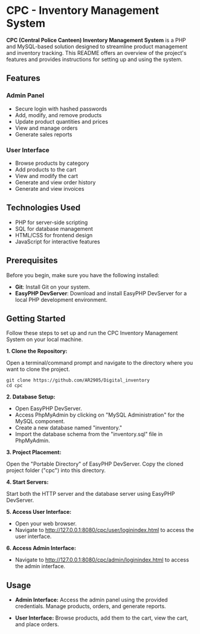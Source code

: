 # CPC - Inventory Management System

**CPC (Central Police Canteen) Inventory Management System** is a PHP and MySQL-based solution designed to streamline product management and inventory tracking. This README offers an overview of the project's features and provides instructions for setting up and using the system.

## Features

### Admin Panel

- Secure login with hashed passwords
- Add, modify, and remove products
- Update product quantities and prices
- View and manage orders
- Generate sales reports

### User Interface

- Browse products by category
- Add products to the cart
- View and modify the cart
- Generate and view order history
- Generate and view invoices

## Technologies Used

- PHP for server-side scripting
- SQL for database management
- HTML/CSS for frontend design
- JavaScript for interactive features

## Prerequisites

Before you begin, make sure you have the following installed:

- **Git**: Install Git on your system.
- **EasyPHP DevServer**: Download and install EasyPHP DevServer for a local PHP development environment.

## Getting Started

Follow these steps to set up and run the CPC Inventory Management System on your local machine.

**1. Clone the Repository:**

Open a terminal/command prompt and navigate to the directory where you want to clone the project.

```shell
git clone https://github.com/AR2905/Digital_inventory
cd cpc
```

**2. Database Setup:**

- Open EasyPHP DevServer.
- Access PhpMyAdmin by clicking on "MySQL Administration" for the MySQL component.
- Create a new database named "inventory."
- Import the database schema from the "inventory.sql" file in PhpMyAdmin.

**3. Project Placement:**

Open the "Portable Directory" of EasyPHP DevServer.
Copy the cloned project folder ("cpc") into this directory.

**4. Start Servers:**

Start both the HTTP server and the database server using EasyPHP DevServer.

**5. Access User Interface:**

- Open your web browser.
- Navigate to http://127.0.0.1:8080/cpc/user/loginindex.html to access the user interface.

**6. Access Admin Interface:**

- Navigate to http://127.0.0.1:8080/cpc/admin/loginindex.html to access the admin interface.

## Usage

- **Admin Interface:** Access the admin panel using the provided credentials. Manage products, orders, and generate reports.

- **User Interface:** Browse products, add them to the cart, view the cart, and place orders.

